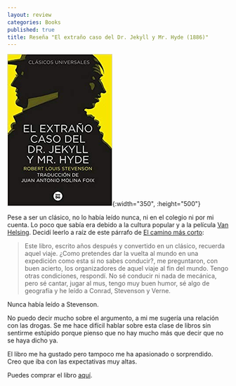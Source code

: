 ```yaml
---
layout: review
categories: Books
published: true
title: Reseña "El extraño caso del Dr. Jekyll y Mr. Hyde (1886)"
---
```

![](/assets/elextraocasodeldrjekyllymrhydeclsicosuniversales.jpg){:width="350", :height="500"}

Pese a ser un clásico, no lo había leído nunca, ni en el colegio ni por mi cuenta. Lo poco que sabía era debido a la cultura popular y a la película [Van Helsing](https://www.filmaffinity.com/es/film491093.html). Decidí leerlo a raíz de este párrafo de [El camino más corto](/2019/09/30/elcaminomscortonoficcin.html):

> Este libro, escrito años después y convertido en un clásico, recuerda aquel viaje. ¿Como pretendes dar la vuelta al mundo en una expedición como esta si no sabes conducir?, me preguntaron, con buen acierto, los  organizadores de aquel viaje al fin del mundo. Tengo otras condiciones, respondí. No sé conducir ni nada de mecánica, pero sé cantar, jugar al  mus, tengo muy buen humor, sé algo de geografía y he leído a Conrad, Stevenson y Verne.

Nunca había leído a Stevenson.

No puedo decir mucho sobre el argumento, a mi me sugería una relación con las drogas. Se me hace difícil hablar sobre esta clase de libros sin sentirme estúpido porque pienso que no hay mucho más que decir que no se haya dicho ya.

El libro me ha gustado pero tampoco me ha apasionado o sorprendido. Creo que iba con las expectativas muy altas.

Puedes comprar el libro [aquí](https://amazon.es/dp/8483433184).
